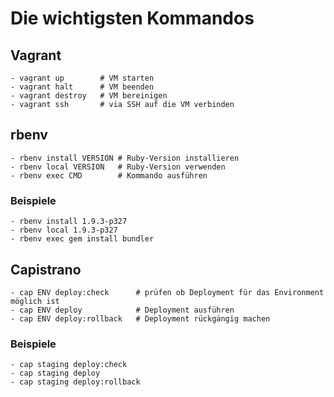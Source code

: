 # Die wichtigsten Kommandos

## Vagrant
    - vagrant up        # VM starten
    - vagrant halt      # VM beenden
    - vagrant destroy   # VM bereinigen
    - vagrant ssh       # via SSH auf die VM verbinden
    
## rbenv
    - rbenv install VERSION # Ruby-Version installieren
    - rbenv local VERSION   # Ruby-Version verwenden
    - rbenv exec CMD        # Kommando ausführen

### Beispiele
    - rbenv install 1.9.3-p327
    - rbenv local 1.9.3-p327
    - rbenv exec gem install bundler


## Capistrano
    - cap ENV deploy:check      # prüfen ob Deployment für das Environment möglich ist
    - cap ENV deploy            # Deployment ausführen
    - cap ENV deploy:rollback   # Deployment rückgängig machen

### Beispiele
    - cap staging deploy:check
    - cap staging deploy
    - cap staging deploy:rollback
    

